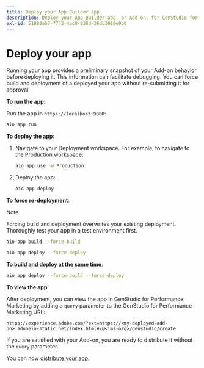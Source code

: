 ```yaml
---
title: Deploy your App Builder app
description: Deploy your App Builder app, or Add-on, for GenStudio for Performance Marketing.
exl-id: 51888ab7-7772-4ac8-838d-26db3019e9b0
---
```

# Deploy your app
 
Running your app provides a preliminary snapshot of your Add-on behavior before deploying it. This information can facilitate debugging. You can force build and deployment of a deployed your app without re-submitting it for approval.


**To run the app**:

Run the app in `https://localhost:9080`:

```bash
aio app run
``` 

**To deploy the app**:

1. Navigate to your Deployment workspace. For example, to navigate to the Production workspace:

   ```bash
   aio app use -w Production
   ```

1. Deploy the app:

   ```bash
   aio app deploy
   ```

**To force re-deployment**:

>[!NOTE]
>
>Forcing build and deployment overwrites your existing deployment. Thoroughly test your app in a test environment first.

   ```bash
   aio app build --force-build
   ```

   ```bash
   aio app deploy --force-deploy
   ```

**To build and deploy at the same time**: 

   ```bash
   aio app deploy --force-build --force-deploy
   ```
  
**To view the app**:

After deployment, you can view the app in GenStudio for Performance Marketing by adding a `query` parameter to the GenStudio for Performance Marketing URL:

`https://experience.adobe.com/?ext=https://<my-deployed-add-on>.adobeio-static.net/index.html#/@<ims-org>/genstudio/create`

If you are satisfied with your Add-on, you are ready to distribute it without the `query` parameter.

You can now [distribute your app](distribute-app.md).
